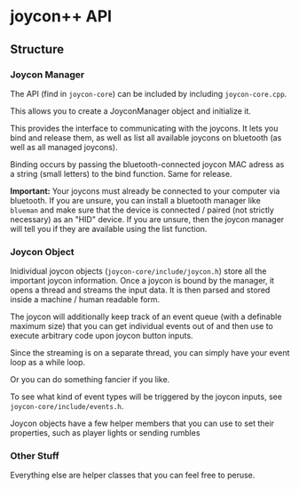 # joycon++ API

## Structure

### Joycon Manager

The API (find in `joycon-core`) can be included by including `joycon-core.cpp`.

This allows you to create a JoyconManager object and initialize it.

This provides the interface to communicating with the joycons. It lets you bind and release them, as well as list all available joycons on bluetooth (as well as all managed joycons).

Binding occurs by passing the bluetooth-connected joycon MAC adress as a string (small letters) to the bind function. Same for release.

**Important:** Your joycons must already be connected to your computer via bluetooth. If you are unsure, you can install a bluetooth manager like `blueman` and make sure that the device is connected / paired (not strictly necessary) as an "HID" device. If you are unsure, then the joycon manager will tell you if they are available using the list function.

### Joycon Object

Inidividual joycon objects (`joycon-core/include/joycon.h`) store all the important joycon information. Once a joycon is bound by the manager, it opens a thread and streams the input data. It is then parsed and stored inside a machine / human readable form.

The joycon will additionally keep track of an event queue (with a definable maximum size) that you can get individual events out of and then use to execute arbitrary code upon joycon button inputs.

Since the streaming is on a separate thread, you can simply have your event loop as a while loop.

Or you can do something fancier if you like.

To see what kind of event types will be triggered by the joycon inputs, see `joycon-core/include/events.h`.

Joycon objects have a few helper members that you can use to set their properties, such as player lights or sending rumbles

### Other Stuff

Everything else are helper classes that you can feel free to peruse.
